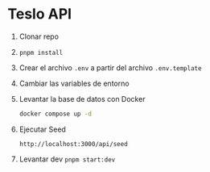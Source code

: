 # Teslo API

1. Clonar repo
2. ```pnpm install```
3. Crear el archivo `.env` a partir del archivo `.env.template`
4. Cambiar las variables de entorno
5. Levantar la base de datos con Docker

    ```bash
    docker compose up -d
    ```

6. Ejecutar Seed

    ```http
    http://localhost:3000/api/seed
    ```

7. Levantar dev ```pnpm start:dev```
